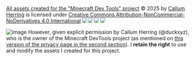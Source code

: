 <a href="https://github.com/CallumHerr/mc-mod-planner">All assets created for the "Minecraft Dev Tools" project</a> © 2025 by <a href="https://github.com/CallumHerr">Callum Herring</a> is licensed under <a href="https://creativecommons.org/licenses/by-nc-nd/4.0/">Creative Commons Attribution-NonCommercial-NoDerivatives 4.0 International</a><img src="https://mirrors.creativecommons.org/presskit/icons/cc.svg" style="max-width: 1em;max-height:1em;margin-left: .2em;"><img src="https://mirrors.creativecommons.org/presskit/icons/by.svg" style="max-width: 1em;max-height:1em;margin-left: .2em;"><img src="https://mirrors.creativecommons.org/presskit/icons/nc.svg" style="max-width: 1em;max-height:1em;margin-left: .2em;"><img src="https://mirrors.creativecommons.org/presskit/icons/nd.svg" style="max-width: 1em;max-height:1em;margin-left: .2em;">

![image](https://github.com/user-attachments/assets/34f4b1f1-b424-461d-b08d-bc6351567f70)
However, given explicit permission by Callum Herring (@duckxyz), who is the owner of the Minecraft DevTools project (as mentioned on [this version of the privacy page in the second section](https://web.archive.org/web/20250607123556/https://prerelease.mcmodplanner.com/privacy)). I **retain the right** to use and modify the assets I created for this project.
